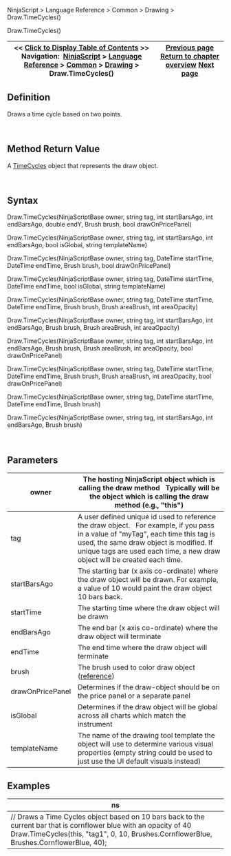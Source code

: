 ﻿


NinjaScript \> Language Reference \> Common \> Drawing \> Draw.TimeCycles()






















Draw.TimeCycles()







| \<\< [Click to Display Table of Contents](draw_timecycles.md) \>\> **Navigation:**     [NinjaScript](ninjascript.md) \> [Language Reference](language_reference_wip.md) \> [Common](common.md) \> [Drawing](drawing.md) \> Draw.TimeCycles() | [Previous page](textfixed.md) [Return to chapter overview](drawing.md) [Next page](timecycles.md) |
| --- | --- |











## Definition


Draws a time cycle based on two points.


 


## Method Return Value


A [TimeCycles](timecycles.md) object that represents the draw object.


 


## Syntax


Draw.TimeCycles(NinjaScriptBase owner, string tag, int startBarsAgo, int endBarsAgo, double endY, Brush brush, bool drawOnPricePanel)


Draw.TimeCycles(NinjaScriptBase owner, string tag, int startBarsAgo, int endBarsAgo, bool isGlobal, string templateName)


Draw.TimeCycles(NinjaScriptBase owner, string tag, DateTime startTime, DateTime endTime, Brush brush, bool drawOnPricePanel)


Draw.TimeCycles(NinjaScriptBase owner, string tag, DateTime startTime, DateTime endTime, bool isGlobal, string templateName)


Draw.TimeCycles(NinjaScriptBase owner, string tag, DateTime startTime, DateTime endTime, Brush brush, Brush areaBrush, int areaOpacity)


Draw.TimeCycles(NinjaScriptBase owner, string tag, int startBarsAgo, int endBarsAgo, Brush brush, Brush areaBrush, int areaOpacity)


Draw.TimeCycles(NinjaScriptBase owner, string tag, int startBarsAgo, int endBarsAgo, Brush brush, Brush areaBrush, int areaOpacity, bool drawOnPricePanel)


Draw.TimeCycles(NinjaScriptBase owner, string tag, DateTime startTime, DateTime endTime, Brush brush, Brush areaBrush, int areaOpacity, bool drawOnPricePanel)


Draw.TimeCycles(NinjaScriptBase owner, string tag, DateTime startTime, DateTime endTime, Brush brush)


Draw.TimeCycles(NinjaScriptBase owner, string tag, int startBarsAgo, int endBarsAgo, Brush brush)  

 


## Parameters




| owner | The hosting NinjaScript object which is calling the draw method   Typically will be the object which is calling the draw method (e.g., "this") |
| --- | --- |
| tag | A user defined unique id used to reference the draw object.    For example, if you pass in a value of "myTag", each time this tag is used, the same draw object is modified. If unique tags are used each time, a new draw object will be created each time. |
| startBarsAgo | The starting bar (x axis co\-ordinate) where the draw object will be drawn. For example, a value of 10 would paint the draw object 10 bars back. |
| startTime | The starting time where the draw object will be drawn |
| endBarsAgo | The end bar (x axis co\-ordinate) where the draw object will terminate |
| endTime | The end time where the draw object will terminate |
| brush | The brush used to color draw object ([reference](https://msdn.microsoft.com/en-us/library/system.windows.media.brushes%28v=vs.110%29.aspx)) |
| drawOnPricePanel | Determines if the draw\-object should be on the price panel or a separate panel |
| isGlobal | Determines if the draw object will be global across all charts which match the instrument |
| templateName | The name of the drawing tool template the object will use to determine various visual properties (empty string could be used to just use the UI default visuals instead) |



## 


## 


## Examples




| ns |
| --- |
| // Draws a Time Cycles object based on 10 bars back to the current bar that is cornflower blue with an opacity of 40 Draw.TimeCycles(this, "tag1", 0, 10, Brushes.CornflowerBlue, Brushes.CornflowerBlue, 40); |









